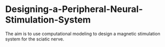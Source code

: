 # Designing-a-Peripheral-Neural-Stimulation-System
The aim is to use computational modeling to design a magnetic stimulation system for the sciatic nerve.
